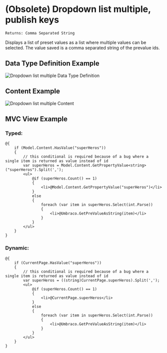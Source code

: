 # (Obsolete) Dropdown list multiple, publish keys

`Returns: Comma Separated String`

Displays a list of preset values as a list where multiple values can be selected. The value saved is a comma separated string of the prevalue ids. 

## Data Type Definition Example

![Dropdown list multiple Data Type Definition](images/wip.png)

## Content Example 

![Dropdown list multiple Content](images/wip.png)

## MVC View Example

### Typed:
	
	@{
	    if (Model.Content.HasValue("superHeros"))
	    {
	        // this conditional is required because of a bug where a single item is returned as value instead of id
	        var superHeros = Model.Content.GetPropertyValue<string>("superHeros").Split(',');
	        <ul>
	            @if (superHeros.Count() == 1)
	            {
	                <li>@Model.Content.GetPropertyValue("superHeros")</li>
	            }
	            else
	            {
	                foreach (var item in superHeros.Select(int.Parse))
	                {
	                    <li>@Umbraco.GetPreValueAsString(item)</li>
	                }
	            }                                              
	        </ul>
	    }
	}

### Dynamic:                              

	@{
	    if (CurrentPage.HasValue("superHeros"))
	    {
	        // this conditional is required because of a bug where a single item is returned as value instead of id
	        var superHeros = ((string)CurrentPage.superHeros).Split(',');
	        <ul>
	            @if (superHeros.Count() == 1)
	            {
	                <li>@CurrentPage.superHeros</li>
	            }
	            else
	            {
	                foreach (var item in superHeros.Select(int.Parse))
	                {
	                    <li>@Umbraco.GetPreValueAsString(item)</li>
	                }
	            }
	        </ul>      
	    }
	}
    